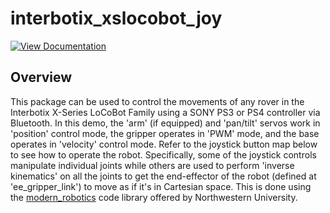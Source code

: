 # interbotix_xslocobot_joy

[![View Documentation](https://docs.trossenrobotics.com/docs_button.svg)](https://docs.trossenrobotics.com/interbotix_xslocobots_docs/ros1_packages/joystick_control.html)

## Overview

This package can be used to control the movements of any rover in the Interbotix X-Series LoCoBot Family using a SONY PS3 or PS4 controller via Bluetooth. In this demo, the 'arm' (if equipped) and 'pan/tilt' servos work in 'position' control mode, the gripper operates in 'PWM' mode, and the base operates in 'velocity' control mode. Refer to the joystick button map below to see how to operate the robot. Specifically, some of the joystick controls manipulate individual joints while others are used to perform 'inverse kinematics' on all the joints to get the end-effector of the robot (defined at 'ee_gripper_link') to move as if it's in Cartesian space. This is done using the [modern_robotics](https://github.com/NxRLab/ModernRobotics/tree/master/packages/Python) code library offered by Northwestern University.
